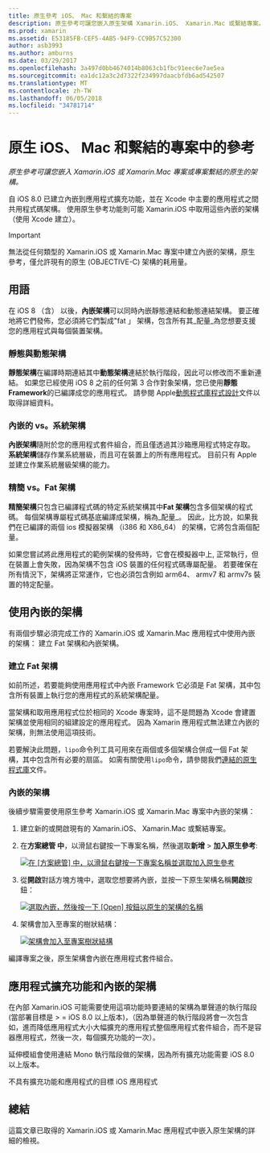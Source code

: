 ```yaml
---
title: 原生參考 iOS、 Mac 和繫結的專案
description: 原生參考可讓您嵌入原生架構 Xamarin.iOS、 Xamarin.Mac 或繫結專案。
ms.prod: xamarin
ms.assetid: E53185FB-CEF5-4AB5-94F9-CC9B57C52300
author: asb3993
ms.author: amburns
ms.date: 03/29/2017
ms.openlocfilehash: 3a497d0bb4674014b8063cb1fbc91eec6e7ae5ea
ms.sourcegitcommit: ea1dc12a3c2d7322f234997daacbfdb6ad542507
ms.translationtype: MT
ms.contentlocale: zh-TW
ms.lasthandoff: 06/05/2018
ms.locfileid: "34781714"
---
```

# <a name="native-references-in-ios-mac-and-bindings-projects"></a>原生 iOS、 Mac 和繫結的專案中的參考

_原生參考可讓您嵌入 Xamarin.iOS 或 Xamarin.Mac 專案或專案繫結的原生的架構。_

自 iOS 8.0 已建立內嵌到應用程式擴充功能，並在 Xcode 中主要的應用程式之間共用程式碼架構。 使用原生參考功能則可能 Xamarin.iOS 中取用這些內嵌的架構 （使用 Xcode 建立）。
 
> [!IMPORTANT]
> 無法從任何類型的 Xamarin.iOS 或 Xamarin.Mac 專案中建立內嵌的架構，原生參考，僅允許現有的原生 (OBJECTIVE-C) 架構的耗用量。

<a name="Terminology" />

## <a name="terminology"></a>用語

在 iOS 8 （含） 以後，**內嵌架構**可以同時內嵌靜態連結和動態連結架構。 要正確地將它們發佈，您必須將它們製成"fat 」 架構，包含所有其_配量_為您想要支援您的應用程式與每個裝置架構。

<a name="Static-vs-Dynamic-Frameworks" />

### <a name="static-vs-dynamic-frameworks"></a>靜態與動態架構

**靜態架構**在編譯時期連結其中**動態架構**連結於執行階段，因此可以修改而不重新連結。 如果您已經使用 iOS 8 之前的任何第 3 合作對象架構，您已使用**靜態 Framework**的已編譯成您的應用程式。 請參閱 Apple[動態程式庫程式設計](https://developer.apple.com/library/mac/documentation/DeveloperTools/Conceptual/DynamicLibraries/100-Articles/OverviewOfDynamicLibraries.html#//apple_ref/doc/uid/TP40001873-SW1)文件以取得詳細資料。

<a name="Embedded-vs-System-Frameworks" />

### <a name="embedded-vs-system-frameworks"></a>內嵌的 vs。系統架構

**內嵌架構**隨附於您的應用程式套件組合，而且僅透過其沙箱應用程式特定存取。 **系統架構**儲存作業系統層級，而且可在裝置上的所有應用程式。 目前只有 Apple 並建立作業系統層級架構的能力。

<a name="Thin-vs-Fat-Frameworks" />

### <a name="thin-vs-fat-frameworks"></a>精簡 vs。Fat 架構

**精簡架構**只包含已編譯程式碼的特定系統架構其中**Fat 架構**包含多個架構的程式碼。 每個架構專屬程式碼基底編譯成架構，稱為_配量_。 因此，比方說，如果我們在已編譯的兩個 ios 模擬器架構 （i386 和 X86_64） 的架構，它將包含兩個配量。

如果您嘗試將此應用程式的範例架構的發佈時，它會在模擬器中上, 正常執行，但在裝置上會失敗，因為架構不包含 iOS 裝置的任何程式碼專屬配量。 若要確保在所有情況下，架構將正常運作，它也必須包含例如 arm64、 armv7 和 armv7s 裝置的特定配量。

<a name="Working-with-Embedded-Frameworks" />

## <a name="working-with-embedded-frameworks"></a>使用內嵌的架構

有兩個步驟必須完成工作的 Xamarin.iOS 或 Xamarin.Mac 應用程式中使用內嵌的架構： 建立 Fat 架構和內嵌架構。

<a name="Overview" />

### <a name="creating-a-fat-framework"></a>建立 Fat 架構

如前所述，若要能夠使用應用程式中內嵌 Framework 它必須是 Fat 架構，其中包含所有裝置上執行您的應用程式的系統架構配量。

當架構和取用應用程式位於相同的 Xcode 專案時，這不是問題為 Xcode 會建置架構並使用相同的組建設定的應用程式。 因為 Xamarin 應用程式無法建立內嵌的架構，則無法使用這項技術。

若要解決此問題，`lipo`命令列工具可用來在兩個或多個架構合併成一個 Fat 架構，其中包含所有必要的扇區。 如需有關使用`lipo`命令，請參閱我們[連結的原生程式庫](~/ios/platform/native-interop.md)文件。

<a name="Embedding-a-Framework" />

### <a name="embedding-a-framework"></a>內嵌的架構

後續步驟需要使用原生參考 Xamarin.iOS 或 Xamarin.Mac 專案中內嵌的架構：

1. 建立新的或開啟現有的 Xamarin.iOS、 Xamarin.Mac 或繫結專案。
2. 在**方案總管 中**，以滑鼠右鍵按一下專案名稱，然後選取**新增** > **加入原生參考**: 

    [![](native-references-images/ref01.png "在 [方案總管] 中，以滑鼠右鍵按一下專案名稱並選取加入原生參考")](native-references-images/ref01.png#lightbox)
3. 從**開啟**對話方塊方塊中，選取您想要將內嵌，並按一下原生架構名稱**開啟**按鈕： 

    [![](native-references-images/ref02.png "選取內嵌，然後按一下 [Open] 按鈕以原生的架構的名稱")](native-references-images/ref02.png#lightbox)
4. 架構會加入至專案的樹狀結構： 

    [![](native-references-images/ref03.png "架構會加入至專案樹狀結構")](native-references-images/ref03.png#lightbox)

編譯專案之後，原生架構會內嵌在應用程式套件組合。

<a name="App-Extensions-and-Embedded-Frameworks" />

## <a name="app-extensions-and-embedded-frameworks"></a>應用程式擴充功能和內嵌的架構

在內部 Xamarin.iOS 可能需要使用這項功能時要連結的架構為單聲道的執行階段 (當部署目標是 > = iOS 8.0 以上版本)，（因為單聲道的執行階段將會一次包含如，進而降低應用程式大小大幅擴充的應用程式整個應用程式套件組合，而不是容器應用程式，然後一次，每個擴充功能的一次）。

延伸模組會使用連結 Mono 執行階段做的架構，因為所有擴充功能需要 iOS 8.0 以上版本。

不具有擴充功能和應用程式的目標 iOS 應用程式 

<a name="Summary" />

## <a name="summary"></a>總結

這篇文章已取得的 Xamarin.iOS 或 Xamarin.Mac 應用程式中嵌入原生架構的詳細的檢視。


